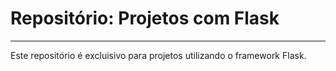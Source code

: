 # Repositório: Projetos com Flask
---

Este repositório é excluisivo para projetos utilizando
o framework Flask.  